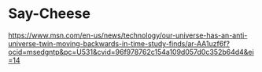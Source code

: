 # Say-Cheese

https://www.msn.com/en-us/news/technology/our-universe-has-an-anti-universe-twin-moving-backwards-in-time-study-finds/ar-AA1uzf6f?ocid=msedgntp&pc=U531&cvid=96f978762c154a109d057d0c352b64d4&ei=14
